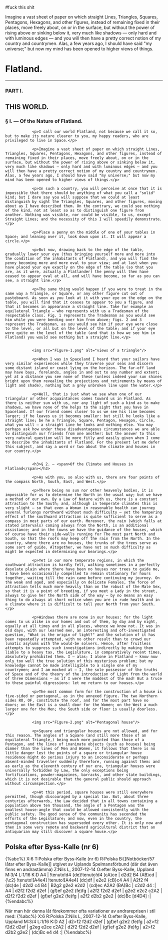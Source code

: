#fuck this shit

Imagine a vast sheet of paper on which straight Lines, Triangles, Squares, Pentagons, Hexagons, and other figures, instead of remaining fixed in their places, move freely about, on or in the surface, but without the power of rising above or sinking below it, very much like shadows — only hard and with luminous edges — and you will then have a pretty correct notion of my country and countrymen. Alas, a few years ago, I should have said "my universe;" but now my mind has been opened to higher views of things.


<div>
                <h1>Flatland.</h1>
				<hr/>
				<h3>PART I.</h3>
				<h2>THIS WORLD.</h2>
				<h3>§ I. — <span>Of the Nature of Flatland.</span></h3>

				<p>I call our world Flatland, not because we call it so, but to make its nature clearer to you, my happy readers, who are privileged to live in Space.</p>

				<p>Imagine a vast sheet of paper on which straight Lines, Triangles, Squares, Pentagons, Hexagons, and other figures, instead of remaining fixed in their places, move freely about, on or in the surface, but without the power of rising above or sinking below it, very much like shadows — only hard and with luminous edges — and you will then have a pretty correct notion of my country and countrymen. Alas, a few years ago, I should have said "my universe;" but now my mind has been opened to higher views of things.</p>

				<p>In such a country, you will perceive at once that it is impossible that there should be anything of what you call a "solid" kind; but I dare say you will suppose that we could at least distinguish by sight the Triangles, Squares, and other figures, moving about as I have described them. On the contrary, we could see nothing of the kind, not at least so as to distinguish one figure from another. Nothing was visible, nor could be visible, to us, except Straight Lines; and the necessity of this I will speedily demonstrate.</p>

				<p>Place a penny on the middle of one of your tables in Space; and leaning over it, look down upon it. It will appear a circle.</p>

				<p>But now, drawing back to the edge of the table, gradually lower your eye (thus bringing yourself more and more into the condition of the inhabitants of Flatland), and you will find the penny becoming more and more oval to your view; and at last when you have placed your eye exactly on the edge of the table (so that you are, as it were, actually a Flatlander) the penny will then have ceased to appear oval at all, and will have become, so far as you can see, a straight line.</p>

				<p>The same thing would happen if you were to treat in the same way a Triangle, or Square, or any other figure cut out of pasteboard. As soon as you look at it with your eye on the edge on the table, you will find that it ceases to appear to you a figure, and that it becomes in appearance a straight line. Take for example an equilateral Triangle — who represents with us a Tradesman of the respectable class. Fig. 1 represents the Tradesman as you would see him while you were bending over him from above; figs. 2 and 3 represent the Tradesman, as you would see him if your eye were close to the level, or all but on the level of the table; and if your eye were quite on the level of the table (and that is how we see him in Flatland) you would see nothing but a straight line.</p>


				<img src="Figure-1.png" alt="views of a triangle"/>

				<p>When I was in Spaceland I heard that your sailors have very similar experiences while they traverse your seas and discern some distant island or coast lying on the horizon. The far-off land may have bays, forelands, angles in and out to any number and extent; yet at a distance you see none of these (unless indeed your sun shines bright upon them revealing the projections and retirements by means of light and shade), nothing but a grey unbroken line upon the water.</p>

				<p>Well, that is just what we see when one of our triangular or other acquaintances comes toward us in Flatland. As there is neither sun with us, nor any light of such a kind as to make shadows, we have none of the helps to the sight that you have in Spaceland. If our friend comes closer to us we see his line becomes larger; if he leaves us it becomes smaller: but still he looks like a straight line; be he a Triangle, Square, Pentagon, Hexagon, Circle, what you will — a straight Line he looks and nothing else. You may perhaps ask how under these disadvantageous circumstances we are able to distinguish our friends from one another: but the answer to this very natural question will be more fitly and easily given when I come to describe the inhabitants of Flatland. For the present let me defer this subject, and say a word or two about the climate and houses in our country.</p>


				<h3>§ 2. — <span>Of the Climate and Houses in Flatland</span></h3>

				<p>As with you, so also with us, there are four points of the compass North, South, East, and West.</p>

				<p>There being no sun nor other heavenly bodies, it is impossible for us to determine the North in the usual way; but we have a method of our own. By a Law of Nature with us, there is a constant attraction to the South; and, although in temperate climates this is very slight — so that even a Woman in reasonable health can journey several furlongs northward without much difficulty — yet the hampering effect of the southward attraction is quite sufficient to serve as a compass in most parts of our earth. Moreover, the rain (which falls at stated intervals) coming always from the North, is an additional assistance; and in the towns we have the guidance of the houses, which of course have their side-walls running for The most part North and South, so that the roofs may keep off the rain from the North. In the country, where there are no houses, the trunks of the trees serve as some sort of guide. Altogether, we have not so much difficulty as might be expected in determining our bearings.</p>

				<p>Yet in our more temperate regions, in which the southward attraction is hardly felt, walking sometimes in a perfectly desolate plain where there have been no houses nor trees to guide me, I have been occasionally compelled to remain stationary for hours together, waiting till the rain came before continuing my journey. On the weak and aged, and especially on delicate Females, the force of attraction tells much more heavily than on the robust of the Male Sex, so that it is a point of breeding, if you meet a Lady in the street, always to give her the North side of the way — by no means an easy thing to do always at short notice when you are in rude health and in a climate where it is difficult to tell your North from your South.</p>

				<p>Windows there are none in our houses: for the light comes to us alike in our homes and out of them, by day and by night, equally at all times and in all places, whence we know not. It was in old days, with our learned men, an interesting and oft-investigated question, "What is the origin of light?" and the solution of it has been repeatedly attempted, with no other result than to crowd our lunatic asylums with the would-be solvers. Hence, after fruitless attempts to suppress such investigations indirectly by making them liable to a heavy tax, the Legislature, in comparatively recent times, absolutely prohibited them. I — alas; I alone in Flatland — know now only too well the true solution of this mysterious problem; but my knowledge cannot be made intelligible to a single one of my countrymen; and I am mocked at — I, the sole possessor of the truths of Space and of the theory of the introduction of Light from the world of three Dimensions — as if I were the maddest of the mad! But a truce to these painful digressions: let me return to our houses.</p>

				<p>The most common form for the construction of a house is five-sided or pentagonal, as in the annexed figure. The two Northern sides RO, OF, constitute the roof, and for the most part have no doors; on the East is a small door for the Women; on the West a much larger one for the Men; the South side or floor is usually doorless.</p>

				<img src="Figure-2.png" alt="Pentagonal house"/>

				<p>Square and triangular houses are not allowed, and for this reason. The angles of a Square (and still more those of an equilateral Triangle,) being much more pointed than those of a Pentagon, and the lines of inanimate objects (such as houses) being dimmer than the lines of Men and Women, it follows that there is no little danger lest the points of a square or triangular house residence might do serious injury to an inconsiderate or perhaps absent-minded traveller suddenly therefore, running against them: and as early as the eleventh century of our era, triangular houses were universally forbidden by Law, the only exceptions being fortifications, powder-magazines, barracks, and other state buildings, which it is not desirable that the general public should approach without circumspection.</p>

				<p>At this period, square houses were still everywhere permitted, though discouraged by a special tax. But, about three centuries afterwards, the Law decided that in all towns containing a population above ten thousand, the angle of a Pentagon was the smallest house-angle that could be allowed consistently with the public safety. The good sense of the community has seconded the efforts of the Legislature; and now, even in the country, the pentagonal construction has superseded every other. It is only now and then in some very remote and backward agricultural district that an antiquarian may still discover a square house.</p>

</div>

## Polska efter Byss-Kalle (nr 6)

{%abc%}
X:6
T:Polska efter Byss-Kalle (nr 6)
R:Polska
B:[[Notböcker/57 låtar efter Byss-Kalle]] utgivet av Uplands Spelmansförbund (där det även finns en andrastämma)
Z:Nils L, 2007-12-14
O:efter Byss-Kalle, Uppland
M:3/4
L:1/16
K:D
A4 | !tenuto!d4 {de}!tenuto!d4 (cA)ce  | d2d2 B4 (AB)cd | {\c2} !tenuto![A4e4] !tenuto![A4e4] (dc)df | e2e2 {cB}c4 A4 | 
     A2f2 f4 (dc)de | d2d2 c4 B4 | B2g2 g2e2 e2d2 | (cd)ec A2A2 (BA)Bc | c2d2 d4 :| 
A4 | d2f2 f2d2 d2ef | (gf)ef g2e2 (fe)fg | a2f2 f2d2 d2ef | g2e2 e2c2 c2A2 | 
     d2f2 f2d2 d2ef | (gf)ef g2e2 (fe)fg | a2f2 d2b2 g2e2 | (dc)Bc [d4D4] :| 
{%endabc%}

När man hör denna låt förekommer ofta variationer av andrareprisen i stil med:
{%abc%}
X:6
R:Polska
Z:Nils L, 2007-12-14
O:efter Byss-Kalle, Uppland
M:3/4
L:1/16
K:D
A2 | d2>f2 f2d2 d2ef | (gf)ef g2e2 (fe)fg | a2>f2 f2d2 d2ef | g2eg e2ce c2A2 | 
     d2f2 f2d2 d2ef  | (gf)ef g2e2 (fe)fg | a2>f2 d2b2 g2e2 | (dc)Bc e4 d4  :| 
{%endabc%}



